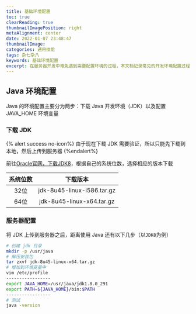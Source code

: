 ```yaml
---
title: 基础环境配置
toc: true
clearReading: true
thumbnailImagePosition: right
metaAlignment: center
date: 2022-01-07 23:48:47
thumbnailImage:
categories: 通用技能
tags: 杂七杂八
keywords: 基础环境配置
excerpt: 在服务器开发中难免遇到需要配置环境的过程，本文档记录常见的开发环境配置过程
---
```

<!-- toc -->
## Java 环境配置
Java 的环境配置主要分为两步：下载 Java 开发环境（JDK）以及配置 JAVA_HOME 环境变量
### 下载 JDK

{% alert success no-icon%}
由于现在下载 JDK 需要验证，所以只能先下载到本地，然后上传到服务器
{%endalert%}

前往[Oracle官网，下载JDK8](https://www.oracle.com/java/technologies/javase/javase-jdk8-downloads.html)，根据自己的系统位数，选择相应的版本下载

| 系统位数 |          下载版本          |
| :------: | :------------------------: |
|   32位   | jdk-8u45-linux-i586.tar.gz |
|   64位   | jdk-8u45-linux-x64.tar.gz  |

### 服务器配置

将 JDK 上传到服务器之后，距离使用 Java 还有以下几步（以`JDK8`为例）

```bash
# 创建 jdk 目录
mkdir -p /usr/java
# 解压安装包
tar zxvf jdk-8u45-linux-x64.tar.gz
# 增加到环境变量中
vim /etc/profile
-----------------
export JAVA_HOME=/usr/java/jdk1.8.0_291
export PATH=${JAVA_HOME}/bin:$PATH
-----------------
# 测试
java -version
```

